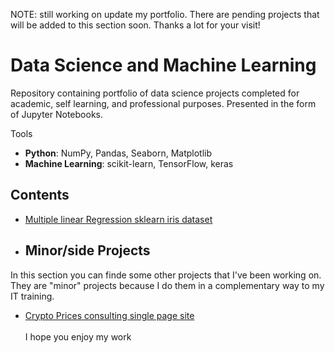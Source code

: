 NOTE: still working on update my portfolio. There are pending projects that will be added to this section soon. 
Thanks a lot for your visit! 
# Data Science and Machine Learning 
Repository containing portfolio of data science projects completed for academic, self learning, and professional purposes. Presented in the form of Jupyter Notebooks.

Tools
  - **Python**: NumPy, Pandas, Seaborn, Matplotlib
  - **Machine Learning**: scikit-learn, TensorFlow, keras

## Contents
- [Multiple linear Regression sklearn iris dataset](https://github.com/elringo-tech/Portfolio/tree/main/Multiple%20Linear%20Regression%20sklearn%202)
    


     
- ## Minor/side Projects
In this section you can finde some other projects that I've been working on. They are "minor" projects because I do them in a complementary way to my IT training.

- [Crypto Prices consulting single page site](https://github.com/elringo-tech/Portfolio/tree/main/Crypto%20Charts)\
\
I hope you enjoy my work
